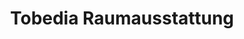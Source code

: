 ---
title: "Tobedia Raumausstattung"
url: /elmshorn/tobedia-raumausstattung/
shop: Raumausstattung
---